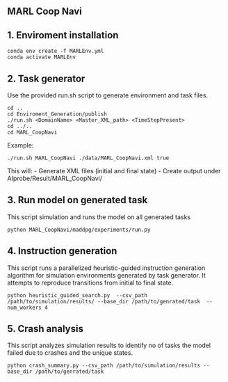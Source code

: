 ##  MARL Coop Navi

## 1. Enviroment installation
```
conda env create -f MARLEnv.yml
conda activate MARLEnv
```

## 2. Task generator
Use the provided run.sh script to generate environment and task files.
```
cd ..
cd Enviroment_Generation/publish
./run.sh <DomainName> <Master_XML_path> <TimeStepPresent>
cd ../..
cd MARL_CoopNavi
```

Example:
```
./run.sh MARL_CoopNavi ./data/MARL_CoopNavi.xml true

```

This will:
    - Generate XML files (initial and final state)
    - Create output under AIprobe/Result/MARL_CoopNavi/


## 3. Run model on generated task
This script simulation and runs the model on all generated tasks

```
python MARL_CoopNavi/maddpg/experiments/run.py
```

## 4. Instruction generation
This script runs a parallelized heuristic-guided instruction generation algorithm for simulation environments generated by task generator. It attempts to reproduce transitions from initial to final state.
```
python heuristic_guided_search.py  --csv_path /path/to/simulation/results/ --base_dir /path/to/genrated/task  --num_workers 4
```

## 5. Crash analysis
This script analyzes simulation results to identify no of tasks the model failed due to crashes and the unique states.

```
python crash_summary.py --csv_path /path/to/simulation/results --base_dir /path/to/genrated/task
```
